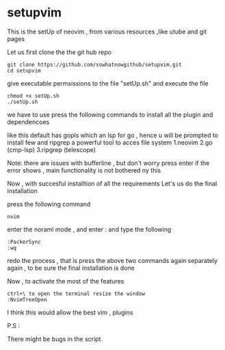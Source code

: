 # setupvim
This is the setUp of neovim , from various resources ,like utube and git pages

Let us first clone the the git hub repo 
```
git clone https://github.com/sowhatnowgithub/setupvim.git
cd setupvim
```

give executable permsissions to the file "setUp.sh" and execute the file
```
chmod +x setUp.sh
./setUp.sh
```
we have to use press the following commands to install all the plugin and dependencoes 

like this default has gopls which an lsp for go , hence u will be prompted to install few and ripgrep a powerful tool to acces file system
1.neovim
2.go (cmp-lsp)
3.ripgrep (telescope)

Note: there are issues with bufferline , but don't worry press enter if the error shows , main functionality is not bothered ny this

Now , with succesful installtion of all the requirements
Let's us do the final installation

press  the following command
```
nvim
```

enter the noraml mode , and enter : and type the following
```
:PackerSync
:wq
```
redo the process , that is press the above two commands again separately again , to be sure the final installation is done


Now , to activate the most of the features 

```
ctrl+\ to open the terminal resize the window
:NvimTreeOpen
```

I think this would allow the best vim , plugins

P.S :

There might be bugs in the script.
